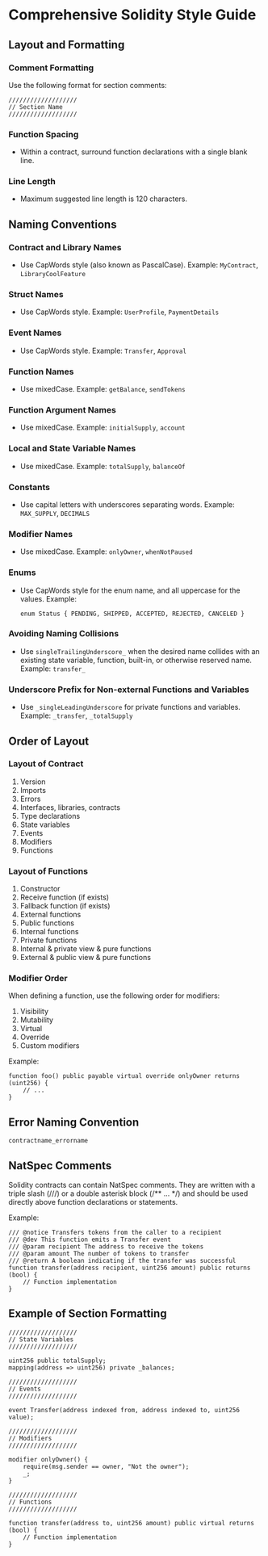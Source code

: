 # Comprehensive Solidity Style Guide

## Layout and Formatting

### Comment Formatting
Use the following format for section comments:
```solidity
///////////////////
// Section Name
///////////////////
```

### Function Spacing
- Within a contract, surround function declarations with a single blank line.

### Line Length
- Maximum suggested line length is 120 characters.

## Naming Conventions

### Contract and Library Names
- Use CapWords style (also known as PascalCase).
  Example: `MyContract`, `LibraryCoolFeature`

### Struct Names
- Use CapWords style.
  Example: `UserProfile`, `PaymentDetails`

### Event Names
- Use CapWords style.
  Example: `Transfer`, `Approval`

### Function Names
- Use mixedCase.
  Example: `getBalance`, `sendTokens`

### Function Argument Names
- Use mixedCase.
  Example: `initialSupply`, `account`

### Local and State Variable Names
- Use mixedCase.
  Example: `totalSupply`, `balanceOf`

### Constants
- Use capital letters with underscores separating words.
  Example: `MAX_SUPPLY`, `DECIMALS`

### Modifier Names
- Use mixedCase.
  Example: `onlyOwner`, `whenNotPaused`

### Enums
- Use CapWords style for the enum name, and all uppercase for the values.
  Example:
  ```solidity
  enum Status { PENDING, SHIPPED, ACCEPTED, REJECTED, CANCELED }
  ```

### Avoiding Naming Collisions
- Use `singleTrailingUnderscore_` when the desired name collides with an existing state variable, function, built-in, or otherwise reserved name.
  Example: `transfer_`

### Underscore Prefix for Non-external Functions and Variables
- Use `_singleLeadingUnderscore` for private functions and variables.
  Example: `_transfer`, `_totalSupply`

## Order of Layout

### Layout of Contract
1. Version
2. Imports
3. Errors
4. Interfaces, libraries, contracts
5. Type declarations
6. State variables
7. Events
8. Modifiers
9. Functions

### Layout of Functions
1. Constructor
2. Receive function (if exists)
3. Fallback function (if exists)
4. External functions
5. Public functions
6. Internal functions
7. Private functions
8. Internal & private view & pure functions
9. External & public view & pure functions

### Modifier Order
When defining a function, use the following order for modifiers:
1. Visibility
2. Mutability
3. Virtual
4. Override
5. Custom modifiers

Example:
```solidity
function foo() public payable virtual override onlyOwner returns (uint256) {
    // ...
}
```

## Error Naming Convention
```
contractname_errorname
```

## NatSpec Comments
Solidity contracts can contain NatSpec comments. They are written with a triple slash (///) or a double asterisk block (/** ... */) and should be used directly above function declarations or statements.

Example:
```solidity
/// @notice Transfers tokens from the caller to a recipient
/// @dev This function emits a Transfer event
/// @param recipient The address to receive the tokens
/// @param amount The number of tokens to transfer
/// @return A boolean indicating if the transfer was successful
function transfer(address recipient, uint256 amount) public returns (bool) {
    // Function implementation
}
```

## Example of Section Formatting
```solidity
///////////////////
// State Variables
///////////////////

uint256 public totalSupply;
mapping(address => uint256) private _balances;

///////////////////
// Events
///////////////////

event Transfer(address indexed from, address indexed to, uint256 value);

///////////////////
// Modifiers
///////////////////

modifier onlyOwner() {
    require(msg.sender == owner, "Not the owner");
    _;
}

///////////////////
// Functions
///////////////////

function transfer(address to, uint256 amount) public virtual returns (bool) {
    // Function implementation
}
```
